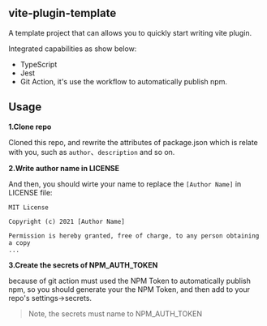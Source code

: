 ## vite-plugin-template

A template project that can allows you to quickly start writing vite plugin.

Integrated capabilities as show below:

- TypeScript
- Jest
- Git Action, it's use the workflow to automatically publish npm.

## Usage

**1.Clone repo**

Cloned this repo, and rewrite the attributes of package.json which is relate with you, such as `author`、`description` and so on.


**2.Write author name in LICENSE**

And then, you should wirte your name to replace the `[Author Name]` in LICENSE file:

```
MIT License

Copyright (c) 2021 [Author Name]

Permission is hereby granted, free of charge, to any person obtaining a copy
...
```

**3.Create the secrets of NPM_AUTH_TOKEN**

because of git action must used the NPM Token to automatically publish npm, so you should generate your the NPM Token, and then add to your repo's settings->secrets.

>Note, the secrets must name to NPM_AUTH_TOKEN

